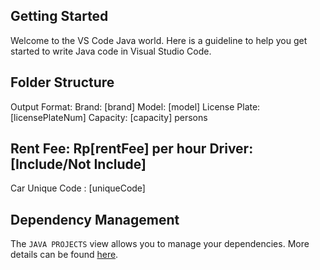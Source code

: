 ## Getting Started

Welcome to the VS Code Java world. Here is a guideline to help you get started to write Java code in Visual Studio Code.

## Folder Structure

Output Format:
Brand: [brand]
Model: [model]
License Plate: [licensePlateNum]
Capacity: [capacity] persons

Rent Fee: Rp[rentFee] per hour
Driver: [Include/Not Include]
------------------
Car Unique Code : [uniqueCode]

## Dependency Management

The `JAVA PROJECTS` view allows you to manage your dependencies. More details can be found [here](https://github.com/microsoft/vscode-java-dependency#manage-dependencies).
